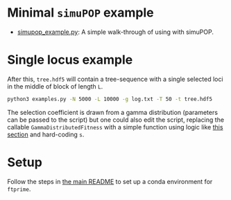 # Minimal `simuPOP` example

-  [simupop_example.py](simupop_example.py): A simple walk-through of using with simuPOP.

# Single locus example

After this, `tree.hdf5` will contain a tree-sequence with a single selected
loci in the middle of block of length `L`.

```sh
python3 examples.py -N 5000 -L 10000 -g log.txt -T 50 -t tree.hdf5
```

The selection coefficient is drawn from a gamma distribution (parameters can be passed to the script) but one could also edit the script, replacing the callable `GammaDistributedFitness` with a simple function using logic like [this section](https://github.com/petrelharp/ftprime_ms/blob/ed3423c298dc245ca5b94e1f653292ea719cb7ae/sims/run-singlelocus.py#L121-L124) and hard-coding `s`.


# Setup

Follow the steps in [the main README](../README.md#development) to set up a conda environment for `ftprime`.
